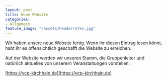 ```yaml
---
layout: post
title: Neue Website
categories:
- Allgemein
feature_image: "/assets/header/ofen.jpg"
---
```


Wir haben unsere neue Website fertig. Wenn ihr diesen Eintrag lesen könnt, habt ihr es offensichtlich geschafft die Website zu erreichen. 

Auf der Website werden wir unseren Stamm, die Gruppenleiter und natürlich aktuelles von unserern Veranstaltungen vorstellen.

[https://vcp-kirchhain.de](https://vcp-kirchhain.de)

